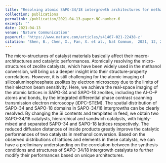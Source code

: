 ```yaml
---
title: "Resolving atomic SAPO-34/18 intergrowth architectures for methanol conversion by identifying light atoms and bonds"
collection: publications
permalink: /publication/2021-04-13-paper-NC-number-6
excerpt: ''
date: 2021-04-13
venue: 'Nature Communication'
paperurl: 'https://www.nature.com/articles/s41467-021-22438-z'
citation: 'Shen, B., Chen, X., Fan, X. et al., Nat Commun,  2021, 12, 2212.'
---
```

The micro-structures of catalyst materials basically affect their macro-architectures and catalytic performances. Atomically resolving the micro-structures of zeolite catalysts, which have been widely used in the methanol conversion, will bring us a deeper insight into their structure-property correlations. However, it is still challenging for the atomic imaging of silicoaluminophosphate zeolites by electron microscopy due to the limits of their electron beam sensitivity. Here, we achieve the real-space imaging of the atomic lattices in SAPO-34 and SAPO-18 zeolites, including the Al–O–P atoms and bonds, by the integrated differential phase contrast scanning transmission electron microscopy (iDPC-STEM). The spatial distribution of SAPO-34 and SAPO-18 domains in SAPO-34/18 intergrowths can be clearly resolved. By changing the Si contents and templates in feed, we obtain two SAPO-34/18 catalysts, hierarchical and sandwich catalysts, with highly-mixed and separated SAPO-34 and SAPO-18 lattices respectively. The reduced diffusion distances of inside products greatly improve the catalytic performances of two catalysts in methanol conversion. Based on the observed distributions of lattices and elements in these catalysts, we can have a preliminary understanding on the correlation between the synthesis conditions and structures of SAPO-34/18 intergrowth catalysts to further modify their performances based on unique architectures.





